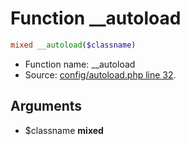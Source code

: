 Function __autoload
===========================





```php
mixed __autoload($classname)
```

* Function name: __autoload
* Source: [config/autoload.php line 32](https://github.com/PrestaShop/PrestaShop/blob/1.5.0.3/config/autoload.php#L32).

Arguments
---------

* $classname **mixed**


